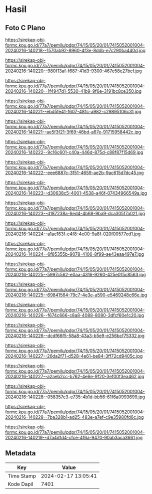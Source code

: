 # Hasil

## Foto C Plano

https://sirekap-obj-formc.kpu.go.id/77a7/pemilu/pdpr/74/15/05/20/01/7415052001004-20240216-140218--1570ab92-8960-4f3e-8ddb-e7c290ba440d.jpg

https://sirekap-obj-formc.kpu.go.id/77a7/pemilu/pdpr/74/15/05/20/01/7415052001004-20240216-140220--980f13af-f687-41d3-9300-467e58e27bcf.jpg

https://sirekap-obj-formc.kpu.go.id/77a7/pemilu/pdpr/74/15/05/20/01/7415052001004-20240216-140220--1f4947d1-5530-41b9-9f6e-3191bc8ce350.jpg

https://sirekap-obj-formc.kpu.go.id/77a7/pemilu/pdpr/74/15/05/20/01/7415052001004-20240216-140221--ebd5fe41-f607-481c-a982-c29895106c31.jpg

https://sirekap-obj-formc.kpu.go.id/77a7/pemilu/pdpr/74/15/05/20/01/7415052001004-20240216-140221--ae5f3f21-3f69-46bd-a67e-91715958442c.jpg

https://sirekap-obj-formc.kpu.go.id/77a7/pemilu/pdpr/74/15/05/20/01/7415052001004-20240216-140222--9c16c601-c40a-446d-875d-c88f87f15d69.jpg

https://sirekap-obj-formc.kpu.go.id/77a7/pemilu/pdpr/74/15/05/20/01/7415052001004-20240216-140222--eee6887c-3f51-4659-ae2b-9ac615d7dc45.jpg

https://sirekap-obj-formc.kpu.go.id/77a7/pemilu/pdpr/74/15/05/20/01/7415052001004-20240216-140223--d30638c5-4001-4538-a46f-07434966549a.jpg

https://sirekap-obj-formc.kpu.go.id/77a7/pemilu/pdpr/74/15/05/20/01/7415052001004-20240216-140223--d187238a-6ed4-4b68-9ba9-dca305f7a021.jpg

https://sirekap-obj-formc.kpu.go.id/77a7/pemilu/pdpr/74/15/05/20/01/7415052001004-20240216-140224--a1ae163f-c4f8-4e00-9a8f-020f00577ed1.jpg

https://sirekap-obj-formc.kpu.go.id/77a7/pemilu/pdpr/74/15/05/20/01/7415052001004-20240216-140224--6f85355b-9078-4106-8f99-ae43eaa497e7.jpg

https://sirekap-obj-formc.kpu.go.id/77a7/pemilu/pdpr/74/15/05/20/01/7415052001004-20240216-140225--5997c562-e0aa-4316-9260-425e015c8563.jpg

https://sirekap-obj-formc.kpu.go.id/77a7/pemilu/pdpr/74/15/05/20/01/7415052001004-20240216-140225--69841564-79c7-4e3e-a590-e5469248c66e.jpg

https://sirekap-obj-formc.kpu.go.id/77a7/pemilu/pdpr/74/15/05/20/01/7415052001004-20240216-140226--f674c666-c8a8-4088-8080-3dfcf60e1c20.jpg

https://sirekap-obj-formc.kpu.go.id/77a7/pemilu/pdpr/74/15/05/20/01/7415052001004-20240216-140226--dcdf66f5-58a8-43a3-b5e9-e256bcf75332.jpg

https://sirekap-obj-formc.kpu.go.id/77a7/pemilu/pdpr/74/15/05/20/01/7415052001004-20240216-140227--26da2f71-d528-4e61-be84-3ff72cd9405c.jpg

https://sirekap-obj-formc.kpu.go.id/77a7/pemilu/pdpr/74/15/05/20/01/7415052001004-20240216-140227--a2aeb2cc-b762-4e6e-9f20-3ef00f3ea462.jpg

https://sirekap-obj-formc.kpu.go.id/77a7/pemilu/pdpr/74/15/05/20/01/7415052001004-20240216-140228--058357c3-e735-4b1d-bb56-61f6a0993699.jpg

https://sirekap-obj-formc.kpu.go.id/77a7/pemilu/pdpr/74/15/05/20/01/7415052001004-20240216-140228--7ba328b1-ad25-483e-a7ef-c9e35980fd6c.jpg

https://sirekap-obj-formc.kpu.go.id/77a7/pemilu/pdpr/74/15/05/20/01/7415052001004-20240216-140219--d7a4d1d4-cfce-4f6a-9470-90ab3aca3661.jpg


## Metadata

| Key        | Value               |
| ---------- | ------------------- |
| Time Stamp | 2024-02-17 13:05:41 |
| Kode Dapil | 7401                |



